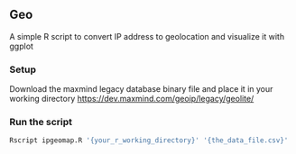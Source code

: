 ## Geo
A simple R script to convert IP address to geolocation and visualize it with ggplot

### Setup

Download the maxmind legacy database binary file and place it in your working directory
https://dev.maxmind.com/geoip/legacy/geolite/


### Run the script

```sh
Rscript ipgeomap.R '{your_r_working_directory}' '{the_data_file.csv}'

```


